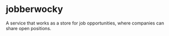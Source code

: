 # jobberwocky
A service that works as a store for job opportunities, 
where companies can share open positions. 
